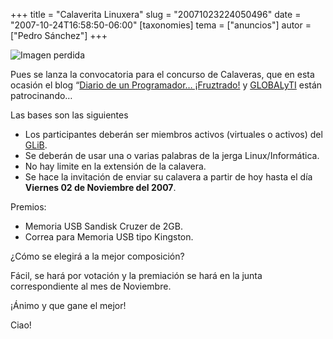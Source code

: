 +++
title = "Calaverita Linuxera"
slug = "20071023224050496"
date = "2007-10-24T16:58:50-06:00"
[taxonomies]
tema = ["anuncios"]
autor = ["Pedro Sánchez"]
+++

![Imagen perdida](20071023224050496_1.jpg)

Pues se lanza la convocatoria para el concurso de Calaveras, que en esta ocasión
el blog “[Diario de un Programador… ¡Fruztrado!](http://www.lepedre.com/) y
[GLOBALyTI](http://www.globalyti.com/) están patrocinando…

Las bases son las siguientes

- Los participantes deberán ser miembros activos (virtuales o activos) del
  [GLiB](http://www.glib.org.mx/ "GLiB").
- Se deberán de usar una o varias palabras de la jerga Linux/Informática.
- No hay limite en la extensión de la calavera.
- Se hace la invitación de enviar su calavera a partir de hoy hasta el día
  **Viernes 02 de Noviembre del 2007**.

Premios:

- Memoria USB Sandisk Cruzer de 2GB.
- Correa para Memoria USB tipo Kingston.

¿Cómo se elegirá a la mejor composición?

Fácil, se hará por votación y la premiación se hará en la junta correspondiente
al mes de Noviembre.

¡Ánimo y que gane el mejor!

Ciao!
